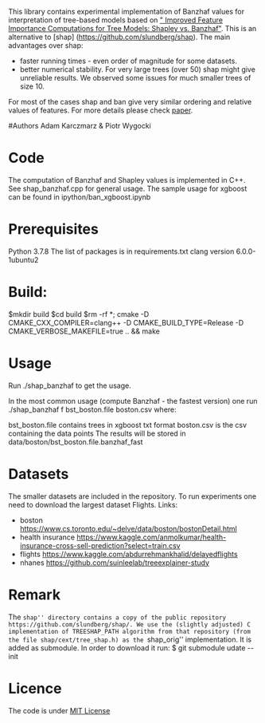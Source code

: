 This library contains experimental implementation of Banzhaf values for interpretation of tree-based models based on ["
Improved Feature Importance Computations for Tree Models: Shapley vs. Banzhaf"](https://arxiv.org/abs/2108.04126). This is an alternative to [shap] (https://github.com/slundberg/shap).
The main advantages over shap:
 - faster running times - even order of magnitude for some datasets.
 - better numerical stability. For very large trees (over 50) shap might give unreliable results. We observed some issues for much smaller trees of size 10.

 For most of the cases shap and ban give very similar ordering and relative values of features. For more details please check [paper](https://arxiv.org/abs/2108.04126).

#Authors
Adam Karczmarz & Piotr Wygocki

# Code
The computation of Banzhaf and Shapley values is implemented in C++.
See shap_banzhaf.cpp for general usage.
The sample usage for xgboost can be found in ipython/ban_xgboost.ipynb


# Prerequisites
Python 3.7.8
The list of packages is in requirements.txt
clang version 6.0.0-1ubuntu2


# Build:
$mkdir build
$cd build
$rm -rf *; cmake -D CMAKE_CXX_COMPILER=clang++ -D CMAKE_BUILD_TYPE=Release -D CMAKE_VERBOSE_MAKEFILE=true .. && make

# Usage
Run
./shap_banzhaf
to get the usage.

In the most common usage (compute Banzhaf - the fastest version) one run
./shap_banzhaf f bst_boston.file boston.csv
where:

bst_boston.file contains trees in xgboost txt format
boston.csv is the csv containing the data points
The results will be stored in data/boston/bst_boston.file.banzhaf_fast

# Datasets
The smaller datasets are included in the repository.
To run experiments one need to download the largest dataset Flights.
Links:
- boston https://www.cs.toronto.edu/~delve/data/boston/bostonDetail.html
- health insurance https://www.kaggle.com/anmolkumar/health-insurance-cross-sell-prediction?select=train.csv
- flights https://www.kaggle.com/abdurrehmankhalid/delayedflights
- nhanes https://github.com/suinleelab/treeexplainer-study


# Remark
The ``shap'' directory contains a copy of the public repository https://github.com/slundberg/shap/.
We use the (slightly adjusted) C implementation of TREESHAP_PATH algorithm from that repository
(from the file shap/cext/tree_shap.h) as the ``shap_orig'' implementation. It is added as submodule. In order to download it run:
$ git submodule udate --init

# Licence

The code is under [MIT License](LICENSE.txt)



